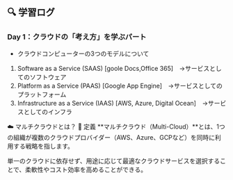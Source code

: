 
## 🔍 学習ログ

### Day 1：クラウドの「考え方」を学ぶパート
- クラウドコンピューターの3つのモデルについて
1. Software as a Service (SAAS) [goole Docs,Office 365]　→サービスとしてのソフトウェア
2. Platform as a Service (PAAS) [Google App Engine]　→サービスとしてのプラットフォーム
3. Infrastructure as a Service (IAAS) [AWS, Azure, Digital Ocean]　→サービスとしてのインフラ


☁️ マルチクラウドとは？
🔹 定義
**マルチクラウド（Multi-Cloud）**とは、1つの組織が複数のクラウドプロバイダー（AWS、Azure、GCPなど）を同時に利用する戦略を指します。

単一のクラウドに依存せず、用途に応じて最適なクラウドサービスを選択することで、柔軟性やコスト効率を高めることができる。
